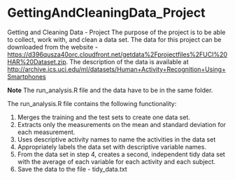 # GettingAndCleaningData_Project
Getting and Cleaning Data - Project
The purpose of the project is to be able to collect, work with, and clean a data set. The data for this project can be downloaded from the website - https://d396qusza40orc.cloudfront.net/getdata%2Fprojectfiles%2FUCI%20HAR%20Dataset.zip. The description of the data is available at http://archive.ics.uci.edu/ml/datasets/Human+Activity+Recognition+Using+Smartphones

**Note** The run_analysis.R file and the data have to be in the same folder.

The run_analysis.R file contains the following functionality:
1. Merges the training and the test sets to create one data set.
2. Extracts only the measurements on the mean and standard deviation for each measurement.
3. Uses descriptive activity names to name the activities in the data set
4. Appropriately labels the data set with descriptive variable names.
5. From the data set in step 4, creates a second, independent tidy data set with the average of each variable for each activity and each subject.
6. Save the data to the file - tidy_data.txt

